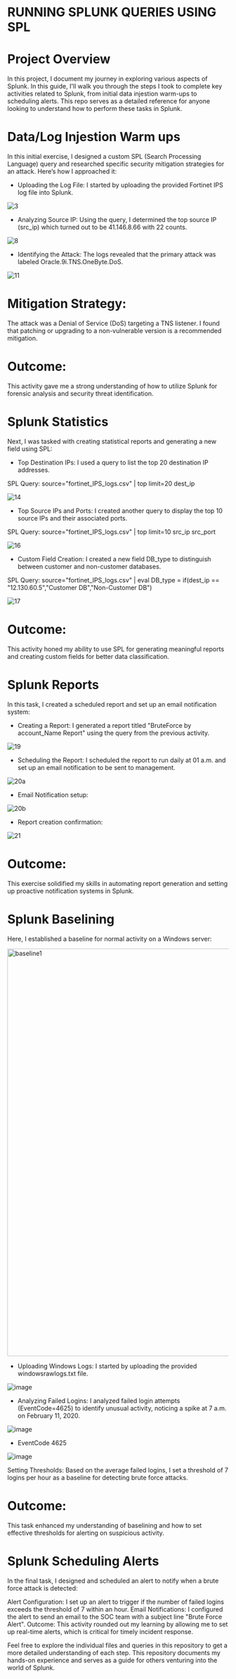 # RUNNING SPLUNK QUERIES USING SPL
# Project Overview

In this project, I document my journey in exploring various aspects of Splunk. In this guide, I'll walk you through the steps I took to complete key activities related to Splunk, 
from initial data injestion warm-ups to scheduling alerts. This repo serves as a detailed reference for anyone looking to understand how to perform these tasks in Splunk.

# Data/Log Injestion Warm ups
In this initial exercise, I designed a custom SPL (Search Processing Language) query and researched specific security mitigation strategies for an attack. Here’s how I approached it:

- Uploading the Log File: I started by uploading the provided Fortinet IPS log file into Splunk.

![3](https://github.com/user-attachments/assets/04364515-2601-4bc6-a51b-6fb62d9f5d5e)

- Analyzing Source IP: Using the query, I determined the top source IP (src_ip) which turned out to be 41.146.8.66 with 22 counts.

![8](https://github.com/user-attachments/assets/9ad43eb0-d8f0-4fdc-9d85-5932985ab5ed)

- Identifying the Attack: The logs revealed that the primary attack was labeled Oracle.9i.TNS.OneByte.DoS.

![11](https://github.com/user-attachments/assets/eef3b8f4-7278-4319-a2f7-772a2692b0ba)

# Mitigation Strategy: 
The attack was a Denial of Service (DoS) targeting a TNS listener. I found that patching or upgrading to a non-vulnerable version is a recommended mitigation.

# Outcome: 
This activity gave me a strong understanding of how to utilize Splunk for forensic analysis and security threat identification.

# Splunk Statistics
Next, I was tasked with creating statistical reports and generating a new field using SPL:

- Top Destination IPs: I used a query to list the top 20 destination IP addresses.

SPL Query: source="fortinet_IPS_logs.csv" | top limit=20 dest_ip

![14](https://github.com/user-attachments/assets/f745df37-bc88-4b3b-acc5-2bad8a8a196b)

- Top Source IPs and Ports: I created another query to display the top 10 source IPs and their associated ports.

SPL Query: source="fortinet_IPS_logs.csv" | top limit=10 src_ip src_port

![16](https://github.com/user-attachments/assets/4bfb66eb-947f-48c2-be67-edb6ff4d942c)

- Custom Field Creation: I created a new field DB_type to distinguish between customer and non-customer databases.

SPL Query: source="fortinet_IPS_logs.csv" | eval DB_type = if(dest_ip == "12.130.60.5","Customer DB","Non-Customer DB")

![17](https://github.com/user-attachments/assets/f49099d0-d3eb-4f32-8b33-34b35f40438f)

# Outcome: 
This activity honed my ability to use SPL for generating meaningful reports and creating custom fields for better data classification.

# Splunk Reports
In this task, I created a scheduled report and set up an email notification system:

- Creating a Report: I generated a report titled "BruteForce by account_Name Report" using the query from the previous activity.

![19](https://github.com/user-attachments/assets/65e99d3a-5d38-476e-afa3-d587860f98a5)

- Scheduling the Report: I scheduled the report to run daily at 01 a.m. and set up an email notification to be sent to management.

![20a](https://github.com/user-attachments/assets/9036a46e-9eb6-4c60-919b-c0f09e431392)

- Email Notification setup:

![20b](https://github.com/user-attachments/assets/b1a87dbc-cc3c-4072-880e-325fc21972ff)

- Report creation confirmation:

![21](https://github.com/user-attachments/assets/52c20e14-3591-4109-b28c-36ddd201fd18)

# Outcome: 
This exercise solidified my skills in automating report generation and setting up proactive notification systems in Splunk.

# Splunk Baselining
Here, I established a baseline for normal activity on a Windows server:

<img width="928" alt="baseline1" src="https://github.com/user-attachments/assets/a46a9b2a-fffe-4f8f-a9c5-625af71141c3">

- Uploading Windows Logs: I started by uploading the provided windowsrawlogs.txt file.

![image](https://github.com/user-attachments/assets/6b505087-e668-4dcf-a4be-c364a4635be4)

- Analyzing Failed Logins: I analyzed failed login attempts (EventCode=4625) to identify unusual activity, noticing a spike at 7 a.m. on February 11, 2020.

![image](https://github.com/user-attachments/assets/3fcb9a1b-a37b-4e4d-93f8-01ac75d2ba7b)

- EventCode 4625

![image](https://github.com/user-attachments/assets/1ef413cb-5513-41bc-998c-1faeb713f8c8)

Setting Thresholds: Based on the average failed logins, I set a threshold of 7 logins per hour as a baseline for detecting brute force attacks.

# Outcome: 
This task enhanced my understanding of baselining and how to set effective thresholds for alerting on suspicious activity.

# Splunk Scheduling Alerts
In the final task, I designed and scheduled an alert to notify when a brute force attack is detected:

Alert Configuration: I set up an alert to trigger if the number of failed logins exceeds the threshold of 7 within an hour.
Email Notifications: I configured the alert to send an email to the SOC team with a subject line "Brute Force Alert".
Outcome: This activity rounded out my learning by allowing me to set up real-time alerts, which is critical for timely incident response.

Feel free to explore the individual files and queries in this repository to get a more detailed understanding of each step. This repository documents my hands-on experience and serves as a guide for others venturing into the world of Splunk.

